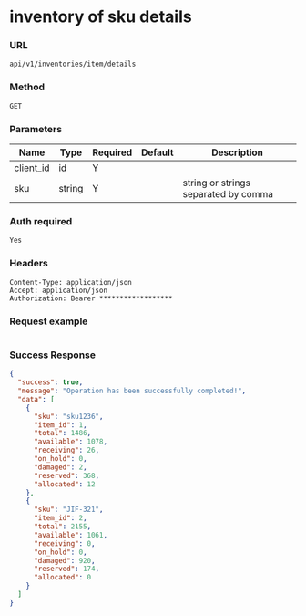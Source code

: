 # inventory of sku details

### URL

```text
api/v1/inventories/item/details
```

### Method

```text
GET
```

### Parameters

| Name      | Type   | Required | Default | Description                          |
|-----------|--------|----------|---------|--------------------------------------|
| client_id | id     | Y        |         |
| sku       | string | Y        |         | string or strings separated by comma |

### Auth required

```text
Yes
```

### Headers

```text
Content-Type: application/json
Accept: application/json
Authorization: Bearer ******************
```

### Request example

```json

```

### Success Response

```json
{
  "success": true,
  "message": "Operation has been successfully completed!",
  "data": [
    {
      "sku": "sku1236",
      "item_id": 1,
      "total": 1486,
      "available": 1078,
      "receiving": 26,
      "on_hold": 0,
      "damaged": 2,
      "reserved": 368,
      "allocated": 12
    },
    {
      "sku": "JIF-321",
      "item_id": 2,
      "total": 2155,
      "available": 1061,
      "receiving": 0,
      "on_hold": 0,
      "damaged": 920,
      "reserved": 174,
      "allocated": 0
    }
  ]
}
```